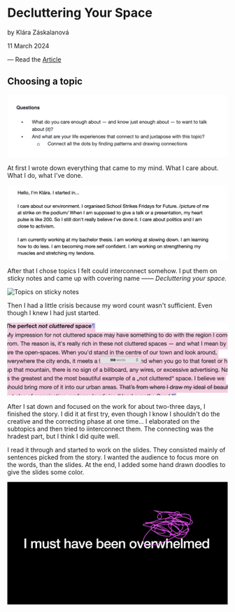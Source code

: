 # Decluttering Your Space

by Klára Záskalanová

11 March 2024

— Read the [Article](index.md)

## Choosing a topic

![Starting questions](../img/process-01.png)

At first I wrote down everything that came to my mind. What I care about. What I do, what I've done. 

![What I care about](../img/process-02.png)

After that I chose topics I felt could interconnect somehow. I put them on sticky notes and came up with covering name —— *Decluttering your space.*

![Topics on sticky notes](../img/process-03.png)

Then I had a little crisis because my word count wasn't sufficient. Even though I knew I had just started.

![Word count of 400/1500](../img/process-04.png)

After I sat down and focused on the work for about two-three days, I finished the story. I did it at first try, even though I know I shouldn't do the creative and the correcting phase at one time... I elaborated on the subtopics and then tried to iinterconnect them. The connecting was the hradest part, but I think I did quite well.

I read it through and started to work on the slides. They consisted mainly of sentences picked from the story. I wanted the audience to focus more on the words, than the slides. At the end, I added some hand drawn doodles to give the slides some color.

![White title: I must have been overwhelmed on black background supported by magenta doodle of scribble.](../img/slides-example.png)
